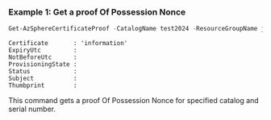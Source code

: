 ### Example 1: Get a proof Of Possession Nonce
```powershell
Get-AzSphereCertificateProof -CatalogName test2024 -ResourceGroupName joyer-test -SerialNumber 'serial number' -ProofOfPossessionNonce proofOfPossessionNonce
```

```output
Certificate       : 'information'
ExpiryUtc         : 
NotBeforeUtc      : 
ProvisioningState : 
Status            : 
Subject           : 
Thumbprint        : 
```

This command gets a proof Of Possession Nonce for specified catalog and serial number.

